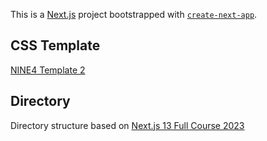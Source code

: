 This is a [Next.js](https://nextjs.org/) project bootstrapped with [`create-next-app`](https://github.com/vercel/next.js/tree/canary/packages/create-next-app).

## CSS Template
[NINE4 Template 2](https://www.tailwindawesome.com/resources/nine4-template-2)

## Directory
Directory structure based on [Next.js 13 Full Course 2023](https://www.youtube.com/watch?v=wm5gMKuwSYk&t=9022s)
